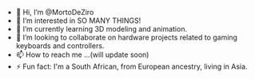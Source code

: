 - 👋 Hi, I’m @MortoDeZiro
- 👀 I’m interested in SO MANY THINGS!
- 🌱 I’m currently learning 3D modeling and animation. 
- 💞️ I’m looking to collaborate on hardware projects related to gaming keyboards and controllers.
- 📫 How to reach me ...(will update soon)
- ⚡ Fun fact: I'm a South African, from European ancestry, living in Asia. 

<!---
MortoDeZiro/MortoDeZiro is a ✨ special ✨ repository because its `README.md` (this file) appears on your GitHub profile.
You can click the Preview link to take a look at your changes.
--->
